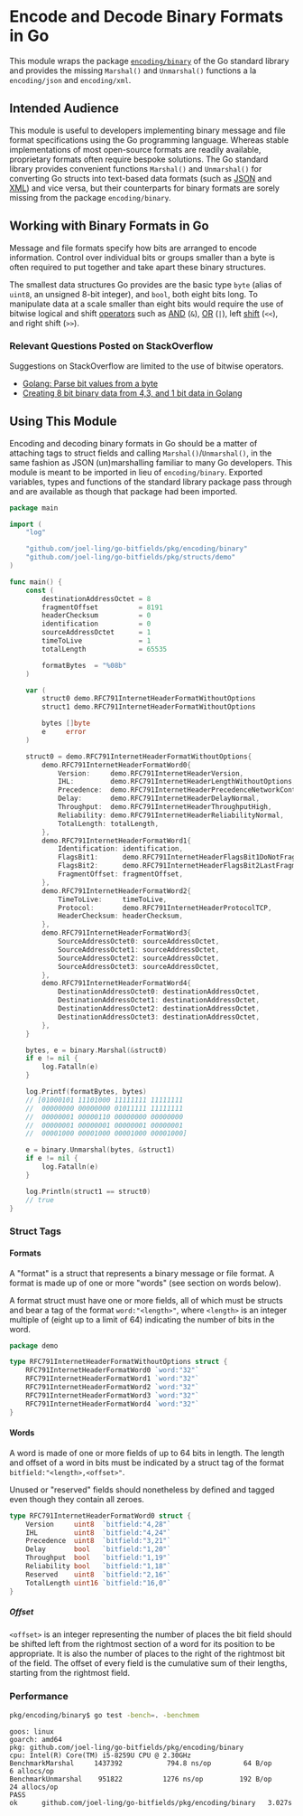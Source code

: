 # Encode and Decode Binary Formats in Go
This module wraps the package
[`encoding/binary`](https://pkg.go.dev/encoding/binary)
of the Go standard library and
provides the missing `Marshal()` and `Unmarshal()` functions
a la `encoding/json` and `encoding/xml`.

## Intended Audience
This module is useful to developers
implementing binary message and file format specifications
using the Go programming language.
Whereas stable implementations of most open-source formats
are readily available,
proprietary formats often require bespoke solutions.
The Go standard library provides convenient functions
`Marshal()` and `Unmarshal()`
for converting Go structs into text-based data formats
(such as [JSON](https://pkg.go.dev/encoding/json#Marshal) and
[XML](https://pkg.go.dev/encoding/xml#Marshal))
and vice versa,
but their counterparts for binary formats
are sorely missing from the package `encoding/binary`.

## Working with Binary Formats in Go
Message and file formats specify how bits are arranged to encode information.
Control over individual bits or groups smaller than a byte is often required
to put together and take apart these binary structures.

The smallest data structures Go provides are
the basic type `byte` (alias of `uint8`, an unsigned 8-bit integer), and `bool`,
both eight bits long.
To manipulate data at a scale smaller than eight bits
would require the use of bitwise logical and shift [operators](https://go.dev/ref/spec#Arithmetic_operators) such as
[AND](https://en.wikipedia.org/wiki/Bitwise_operation#AND) (`&`),
[OR](https://en.wikipedia.org/wiki/Bitwise_operation#OR) (`|`),
left [shift](https://en.wikipedia.org/wiki/Bitwise_operation#Bit_shifts) (`<<`),
and right shift (`>>`).

### Relevant Questions Posted on StackOverflow
Suggestions on StackOverflow are limited to the use of bitwise operators.

* [Golang: Parse bit values from a byte](https://stackoverflow.com/questions/54809254/golang-parse-bit-values-from-a-byte)
* [Creating 8 bit binary data from 4,3, and 1 bit data in Golang](https://stackoverflow.com/questions/61885659/creating-8-bit-binary-data-from-4-3-and-1-bit-data-in-golang)

## Using This Module
Encoding and decoding binary formats in Go should be a matter of
attaching tags to struct fields and calling `Marshal()`/`Unmarshal()`,
in the same fashion as JSON (un)marshalling familiar to many Go developers.
This module is meant to be imported in lieu of `encoding/binary`.
Exported variables, types and functions of the standard library package
pass through and are available as though that package had been imported.

```go
package main

import (
	"log"

	"github.com/joel-ling/go-bitfields/pkg/encoding/binary"
	"github.com/joel-ling/go-bitfields/pkg/structs/demo"
)

func main() {
	const (
		destinationAddressOctet = 8
		fragmentOffset          = 8191
		headerChecksum          = 0
		identification          = 0
		sourceAddressOctet      = 1
		timeToLive              = 1
		totalLength             = 65535

		formatBytes  = "%08b"
	)

	var (
		struct0 demo.RFC791InternetHeaderFormatWithoutOptions
		struct1 demo.RFC791InternetHeaderFormatWithoutOptions

		bytes []byte
		e     error
	)

	struct0 = demo.RFC791InternetHeaderFormatWithoutOptions{
		demo.RFC791InternetHeaderFormatWord0{
			Version:     demo.RFC791InternetHeaderVersion,
			IHL:         demo.RFC791InternetHeaderLengthWithoutOptions,
			Precedence:  demo.RFC791InternetHeaderPrecedenceNetworkControl,
			Delay:       demo.RFC791InternetHeaderDelayNormal,
			Throughput:  demo.RFC791InternetHeaderThroughputHigh,
			Reliability: demo.RFC791InternetHeaderReliabilityNormal,
			TotalLength: totalLength,
		},
		demo.RFC791InternetHeaderFormatWord1{
			Identification: identification,
			FlagsBit1:      demo.RFC791InternetHeaderFlagsBit1DoNotFragment,
			FlagsBit2:      demo.RFC791InternetHeaderFlagsBit2LastFragment,
			FragmentOffset: fragmentOffset,
		},
		demo.RFC791InternetHeaderFormatWord2{
			TimeToLive:     timeToLive,
			Protocol:       demo.RFC791InternetHeaderProtocolTCP,
			HeaderChecksum: headerChecksum,
		},
		demo.RFC791InternetHeaderFormatWord3{
			SourceAddressOctet0: sourceAddressOctet,
			SourceAddressOctet1: sourceAddressOctet,
			SourceAddressOctet2: sourceAddressOctet,
			SourceAddressOctet3: sourceAddressOctet,
		},
		demo.RFC791InternetHeaderFormatWord4{
			DestinationAddressOctet0: destinationAddressOctet,
			DestinationAddressOctet1: destinationAddressOctet,
			DestinationAddressOctet2: destinationAddressOctet,
			DestinationAddressOctet3: destinationAddressOctet,
		},
	}

	bytes, e = binary.Marshal(&struct0)
	if e != nil {
		log.Fatalln(e)
	}

	log.Printf(formatBytes, bytes)
	// [01000101 11101000 11111111 11111111
	//  00000000 00000000 01011111 11111111
	//  00000001 00000110 00000000 00000000
	//  00000001 00000001 00000001 00000001
	//  00001000 00001000 00001000 00001000]

	e = binary.Unmarshal(bytes, &struct1)
	if e != nil {
		log.Fatalln(e)
	}

	log.Println(struct1 == struct0)
	// true
}
```

### Struct Tags
#### Formats
A "format" is a struct that represents a binary message or file format.
A format is made up of one or more "words" (see section on words below).

A format struct must have one or more fields,
all of which must be structs and bear a tag of the format `word:"<length>"`,
where `<length>` is an integer multiple of (eight up to a limit of 64)
indicating the number of bits in the word.

```go
package demo

type RFC791InternetHeaderFormatWithoutOptions struct {
	RFC791InternetHeaderFormatWord0 `word:"32"`
	RFC791InternetHeaderFormatWord1 `word:"32"`
	RFC791InternetHeaderFormatWord2 `word:"32"`
	RFC791InternetHeaderFormatWord3 `word:"32"`
	RFC791InternetHeaderFormatWord4 `word:"32"`
}
```

#### Words
A word is made of one or more fields of up to 64 bits in length.
The length and offset of a word in bits must be indicated by a struct tag
of the format `bitfield:"<length>,<offset>"`.

Unused or "reserved" fields should nonetheless by defined and tagged
even though they contain all zeroes.

```go
type RFC791InternetHeaderFormatWord0 struct {
	Version     uint8  `bitfield:"4,28"`
	IHL         uint8  `bitfield:"4,24"`
	Precedence  uint8  `bitfield:"3,21"`
	Delay       bool   `bitfield:"1,20"`
	Throughput  bool   `bitfield:"1,19"`
	Reliability bool   `bitfield:"1,18"`
	Reserved    uint8  `bitfield:"2,16"`
	TotalLength uint16 `bitfield:"16,0"`
}
```

##### Offset
`<offset>` is an integer
representing the number of places the bit field should be shifted left
from the rightmost section of a word for its position to be appropriate.
It is also the number of places to the right of the rightmost bit of the field.
The offset of every field is the cumulative sum of their lengths,
starting from the rightmost field.

### Performance
```bash
pkg/encoding/binary$ go test -bench=. -benchmem
```
```
goos: linux
goarch: amd64
pkg: github.com/joel-ling/go-bitfields/pkg/encoding/binary
cpu: Intel(R) Core(TM) i5-8259U CPU @ 2.30GHz
BenchmarkMarshal   	 1437392	       794.8 ns/op	      64 B/op	       6 allocs/op
BenchmarkUnmarshal 	  951822	      1276 ns/op	     192 B/op	      24 allocs/op
PASS
ok  	github.com/joel-ling/go-bitfields/pkg/encoding/binary	3.027s
```
